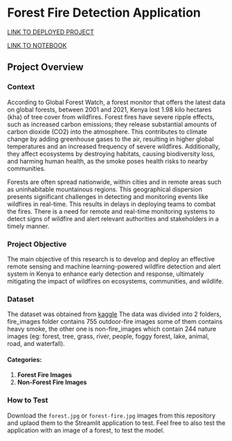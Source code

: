 # Forest Fire Detection Application

[LINK TO DEPLOYED PROJECT](https://fire-detection-app.streamlit.app/)

[LINK TO NOTEBOOK](https://github.com/CKanja/ML/blob/main/Notebook/Machine_Learning_Summative.ipynb)

## Project Overview

### Context
According to Global Forest Watch, a forest monitor that offers the latest data on global forests, between 2001 and 2021, Kenya lost 1.98 kilo hectares (kha) of tree cover from wildfires. Forest fires have severe ripple effects, such as increased carbon emissions; they release substantial amounts of carbon dioxide (CO2) into the atmosphere. This contributes to climate change by adding greenhouse gases to the air, resulting in higher global temperatures and an increased frequency of severe wildfires. Additionally, they affect ecosystems by destroying habitats, causing biodiversity loss, and harming human health, as the smoke poses health risks to nearby communities. 

Forests are often spread nationwide, within cities and in remote areas such as uninhabitable mountainous regions. This geographical dispersion presents significant challenges in detecting and monitoring events like wildfires in real-time. This results in delays in deploying teams to combat the fires. There is a need for remote and real-time monitoring systems to detect signs of wildfire and alert relevant authorities and stakeholders in a timely manner.


### Project Objective
The main objective of this research is to develop and deploy an effective remote sensing and machine learning-powered wildfire detection and alert system in Kenya to enhance early detection and response, ultimately mitigating the impact of wildfires on ecosystems, communities, and wildlife.

### Dataset
The dataset was obtained from [kaggle](https://www.kaggle.com/datasets/phylake1337/fire-dataset/data) 
The data was divided into 2 folders, fire_images folder contains 755 outdoor-fire images some of them contains heavy smoke, the other one is non-fire_images which contain 244 nature images (eg: forest, tree, grass, river, people, foggy forest, lake, animal, road, and waterfall).

#### Categories:
1. **Forest Fire Images**
2. **Non-Forest Fire Images**


### How to Test
Download the `forest.jpg` or `forest-fire.jpg` images from this repository and uplaod them to the Streamlit application to test. Feel free to also test the application with an image of a forest, to test the model.